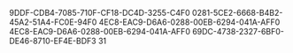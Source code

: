 9DDF-CDB4-7085-710F-CF18-DC4D-3255-C4F0
0281-5CE2-6668-B4B2-45A2-51A4-FC0E-94F0
4EC8-EAC9-D6A6-0288-00EB-6294-041A-AFF0
4EC8-EAC9-D6A6-0288-00EB-6294-041A-AFF0
69DC-4738-2327-6BF0-DE46-8710-EF4E-BDF3
31
